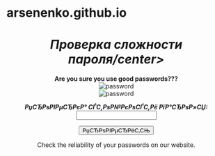 # arsenenko.github.io


<!DOCTYPE html>
<html>
<link rel="shortcut icon" href="https://upload.wikimedia.org/wikipedia/commons/thumb/3/35/Tux.svg/200px-Tux.svg.png" type="image/x-icon">

 




<center><H1> <em> Проверка сложности пароля/center></H1></em><a><center><b>Are you sure you use good passwords???</b></center>

<center><img src="https://image.ibb.co/jmTjde/936_v3.png" alt="password">
<center><img src="https://image.ibb.co/cMCzBz/strelki.jpg" alt="password">
<center>
<form name="my_form" method="post" action="#" onsubmit="return checkPassword(this);">
<p>
<em><b>РџСЂРѕРІРµСЂРєР° СЃС‚РѕР№РєРѕСЃС‚Рё РїР°СЂРѕР»СЏ:</b> </em> <input type="password" name="password"/>
</p>
<p>
<input type="submit" name="check" value="РџСЂРѕРІРµСЂРёС‚СЊ" />
</p>
</form>
</center>
<center>
<script type="text/javascript">
  function checkPassword(form) {
    var password = form.password.value; 
    var s_letters = "qwertyuiopasdfghjklzxcvbnm"; 
    var b_letters = "QWERTYUIOPLKJHGFDSAZXCVBNM"; 
    var digits = "0123456789"; 
    var specials = "!@#$%^&*()_-+=\|/.,:;[]{}";
    var is_s = false; 
    var is_b = false; 
    var is_d = false; 
    var is_sp = false; 
    for (var i = 0; i < password.length; i++) {
      
      if (!is_s && s_letters.indexOf(password[i]) != -1) is_s = true;
      else if (!is_b && b_letters.indexOf(password[i]) != -1) is_b = true;
      else if (!is_d && digits.indexOf(password[i]) != -1) is_d = true;
      else if (!is_sp && specials.indexOf(password[i]) != -1) is_sp = true;
    }
    var rating = 0;
    var text = "";
    if (is_s) rating++; 
    if (is_b) rating++; 
    if (is_d) rating++; 
    if (is_sp) rating++; 
 
    if (password.length < 6 && rating < 3) text = "РџСЂРѕСЃС‚РѕР№";
    else if (password.length < 6 && rating >= 3) text = "РЎСЂРµРґРЅРёР№";
    else if (password.length >= 8 && rating < 3) text = "РЎСЂРµРґРЅРёР№";
    else if (password.length >= 8 && rating >= 3) text = "РЎР»РѕР¶РЅС‹Р№";
    else if (password.length >= 6 && rating == 1) text = "РџСЂРѕСЃС‚РѕР№";
    else if (password.length >= 6 && rating > 1 && rating < 4) text = "РЎСЂРµРґРЅРёР№";
    else if (password.length >= 6 && rating == 4) text = "РЎР»РѕР¶РЅС‹Р№";
    alert(text); 
    return false; 
  }
</script>
</center>


<p>  Check the reliability of your passwords on our website.
